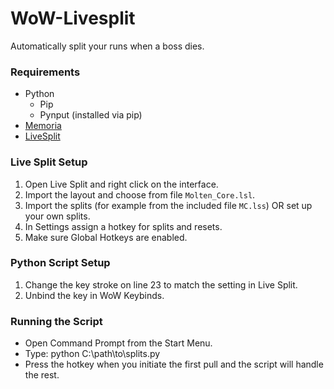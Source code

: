 # WoW-Livesplit
Automatically split your runs when a boss dies.

### Requirements
  * Python
    * Pip
    * Pynput (installed via pip)
  * [Memoria](https://www.curseforge.com/wow/addons/memoria)
  * [LiveSplit](http://livesplit.org/)


### Live Split Setup
  1. Open Live Split and right click on the interface.
  2. Import the layout and choose from file `Molten_Core.lsl`.
  3. Import the splits (for example from the included file `MC.lss`) OR set up your own splits.
  4. In Settings assign a hotkey for splits and resets.
  5. Make sure Global Hotkeys are enabled.
  
### Python Script Setup
  1. Change the key stroke on line 23 to match the setting in Live Split.
  2. Unbind the key in WoW Keybinds.
  
  
### Running the Script
  * Open Command Prompt from the Start Menu.
  * Type: python C:\path\to\splits.py
  * Press the hotkey when you initiate the first pull and the script will handle the rest.
